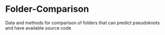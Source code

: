 # Folder-Comparison
Data and methods for comparison of folders that can predict pseudoknots and have available source code
